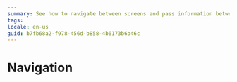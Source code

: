 ```yaml
---
summary: See how to navigate between screens and pass information between them.
tags: 
locale: en-us
guid: b7fb68a2-f978-456d-b858-4b6173b6b46c
---
```


# Navigation